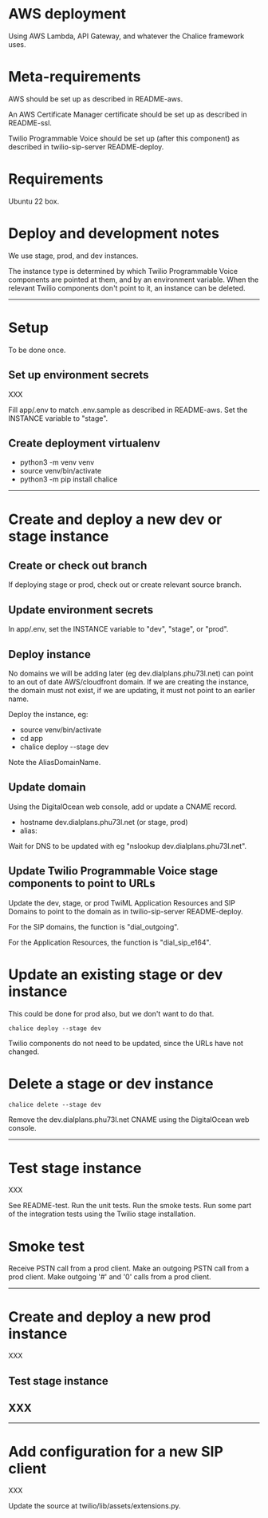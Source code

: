 # AWS deployment

Using AWS Lambda, API Gateway, and whatever the Chalice framework uses.

# Meta-requirements

AWS should be set up as described in README-aws.

An AWS Certificate Manager certificate should be set up as described in README-ssl.

Twilio Programmable Voice should be set up (after this component) as described in twilio-sip-server README-deploy.

# Requirements

Ubuntu 22 box.

# Deploy and development notes

We use stage, prod, and dev instances.

The instance type is determined by which Twilio Programmable Voice components are pointed at them, and by an environment variable. When the relevant Twilio components don't point to it, an instance can be deleted.

---

# Setup

To be done once.

## Set up environment secrets

XXX

Fill app/.env to match .env.sample as described in README-aws. Set the INSTANCE variable to "stage".

## Create deployment virtualenv

- python3 -m venv venv
- source venv/bin/activate
- python3 -m pip install chalice

---

# Create and deploy a new dev or stage instance

## Create or check out branch

If deploying stage or prod, check out or create relevant source branch.

## Update environment secrets

In app/.env, set the INSTANCE variable to "dev", "stage", or "prod".

## Deploy instance

No domains we will be adding later (eg dev.dialplans.phu73l.net) can point to an out of date AWS/cloudfront domain. If we are creating the instance, the domain must not exist, if we are updating, it must not point to an earlier name.

Deploy the instance, eg:

- source venv/bin/activate
- cd app
- chalice deploy --stage dev

Note the AliasDomainName.

## Update domain

Using the DigitalOcean web console, add or update a CNAME record.

- hostname dev.dialplans.phu73l.net (or stage, prod)
- alias: <AliasDomainName>

Wait for DNS to be updated with eg "nslookup dev.dialplans.phu73l.net".

## Update Twilio Programmable Voice stage components to point to URLs

Update the dev, stage, or prod TwiML Application Resources and SIP Domains to point to the domain as in twilio-sip-server README-deploy.

For the SIP domains, the function is "dial_outgoing".

For the Application Resources, the function is "dial_sip_e164".

# Update an existing stage or dev instance

This could be done for prod also, but we don't want to do that.

    chalice deploy --stage dev

Twilio components do not need to be updated, since the URLs have not changed.

# Delete a stage or dev instance

    chalice delete --stage dev

Remove the dev.dialplans.phu73l.net CNAME using the DigitalOcean web console.


---

# Test stage instance

XXX

See README-test. Run the unit tests. Run the smoke tests. Run some part of the integration tests using the Twilio stage installation.

# Smoke test

Receive PSTN call from a prod client. Make an outgoing PSTN call from a prod client. Make outgoing '#' and '0' calls from a prod client.

---

# Create and deploy a new prod instance

XXX

## Test stage instance

## XXX

---

# Add configuration for a new SIP client

XXX

Update the source at twilio/lib/assets/extensions.py.
